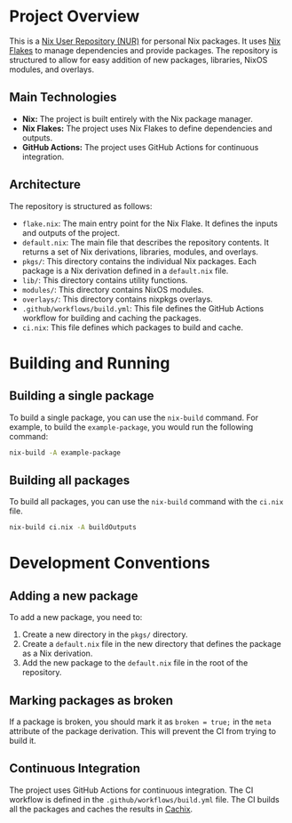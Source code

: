 # Project Overview

This is a [Nix User Repository (NUR)](https://github.com/nix-community/NUR) for personal Nix packages. It uses [Nix Flakes](https://nixos.wiki/wiki/Flakes) to manage dependencies and provide packages. The repository is structured to allow for easy addition of new packages, libraries, NixOS modules, and overlays.

## Main Technologies

*   **Nix:** The project is built entirely with the Nix package manager.
*   **Nix Flakes:** The project uses Nix Flakes to define dependencies and outputs.
*   **GitHub Actions:** The project uses GitHub Actions for continuous integration.

## Architecture

The repository is structured as follows:

*   `flake.nix`: The main entry point for the Nix Flake. It defines the inputs and outputs of the project.
*   `default.nix`: The main file that describes the repository contents. It returns a set of Nix derivations, libraries, modules, and overlays.
*   `pkgs/`: This directory contains the individual Nix packages. Each package is a Nix derivation defined in a `default.nix` file.
*   `lib/`: This directory contains utility functions.
*   `modules/`: This directory contains NixOS modules.
*   `overlays/`: This directory contains nixpkgs overlays.
*   `.github/workflows/build.yml`: This file defines the GitHub Actions workflow for building and caching the packages.
*   `ci.nix`: This file defines which packages to build and cache.

# Building and Running

## Building a single package

To build a single package, you can use the `nix-build` command. For example, to build the `example-package`, you would run the following command:

```bash
nix-build -A example-package
```

## Building all packages

To build all packages, you can use the `nix-build` command with the `ci.nix` file.

```bash
nix-build ci.nix -A buildOutputs
```

# Development Conventions

## Adding a new package

To add a new package, you need to:

1.  Create a new directory in the `pkgs/` directory.
2.  Create a `default.nix` file in the new directory that defines the package as a Nix derivation.
3.  Add the new package to the `default.nix` file in the root of the repository.

## Marking packages as broken

If a package is broken, you should mark it as `broken = true;` in the `meta` attribute of the package derivation. This will prevent the CI from trying to build it.

## Continuous Integration

The project uses GitHub Actions for continuous integration. The CI workflow is defined in the `.github/workflows/build.yml` file. The CI builds all the packages and caches the results in [Cachix](https://www.cachix.org/).
